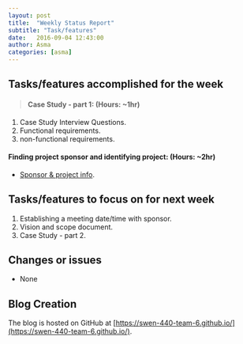 ```yaml
---
layout: post
title:  "Weekly Status Report"
subtitle: "Task/features"
date:   2016-09-04 12:43:00
author: Asma
categories: [asma]
---
```


## Tasks/features accomplished for the week

> #### Case Study - part 1: (Hours: ~1hr)
1. Case Study Interview Questions.
2. Functional requirements.
3. non-functional requirements.

#### Finding project sponsor and identifying project: (Hours: ~2hr) 
* [Sponsor & project info](https://swen-440-team-6.github.io/ben/2016/08/29/Week-1-Status.html).


## Tasks/features to focus on for next week

1. Establishing a meeting date/time with sponsor.
2. Vision and scope document.
3. Case Study - part 2.

## Changes or issues
* None 

## Blog Creation
The blog is hosted on GitHub at [https://swen-440-team-6.github.io/](https://swen-440-team-6.github.io/).